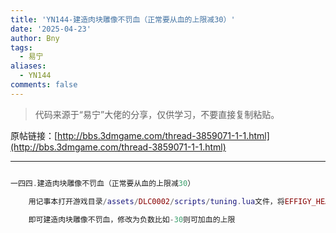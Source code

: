 ```yaml
---
title: 'YN144-建造肉块雕像不罚血（正常要从血的上限减30）'
date: '2025-04-23'
author: Bny
tags:
  - 易宁
aliases:
  - YN144
comments: false
---
```


> 代码来源于“易宁”大佬的分享，仅供学习，不要直接复制粘贴。

原帖链接：[http://bbs.3dmgame.com/thread-3859071-1-1.html](http://bbs.3dmgame.com/thread-3859071-1-1.html)

---

```lua  

一四四.建造肉块雕像不罚血（正常要从血的上限减30）	用记事本打开游戏目录/assets/DLC0002/scripts/tuning.lua文件，将EFFIGY_HEALTH_PENALTY = 30,替换为EFFIGY_HEALTH_PENALTY = 0,	即可建造肉块雕像不罚血，修改为负数比如-30则可加血的上限

```  

